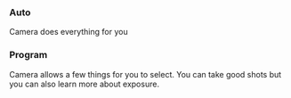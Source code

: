 ### Auto
Camera does everything for you

### Program
Camera allows a few things for you to select. You can take good shots but you can also learn more about exposure.

